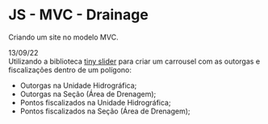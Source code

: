 # JS - MVC - Drainage 
Criando um site no modelo MVC.

13/09/22 <br>
Utilizando a biblioteca [tiny slider](https://github.com/ganlanyuan/tiny-slider) para criar um carrousel com as outorgas e fiscalizações dentro de um polígono:

- Outorgas na Unidade Hidrográfica;
- Outorgas na Seção (Área de Drenagem);
- Pontos fiscalizados na Unidade Hidrográfica;
- Pontos fiscalizados na Seção (Área de Drenagem);
